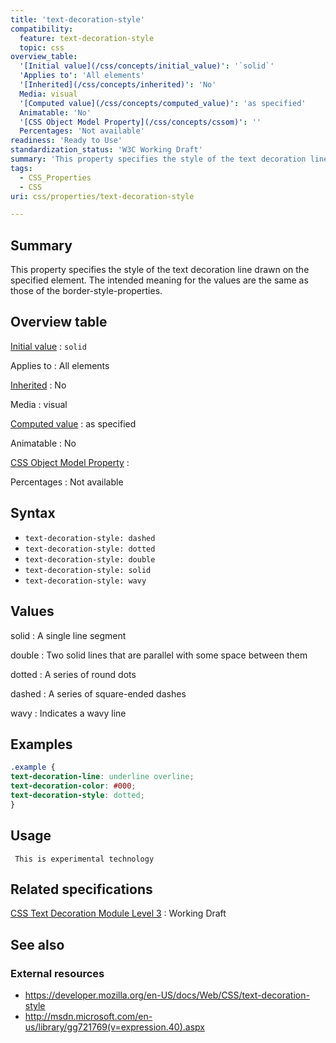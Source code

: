 ```yaml
---
title: 'text-decoration-style'
compatibility:
  feature: text-decoration-style
  topic: css
overview_table:
  '[Initial value](/css/concepts/initial_value)': '`solid`'
  'Applies to': 'All elements'
  '[Inherited](/css/concepts/inherited)': 'No'
  Media: visual
  '[Computed value](/css/concepts/computed_value)': 'as specified'
  Animatable: 'No'
  '[CSS Object Model Property](/css/concepts/cssom)': ''
  Percentages: 'Not available'
readiness: 'Ready to Use'
standardization_status: 'W3C Working Draft'
summary: 'This property specifies the style of the text decoration line drawn on the specified element. The intended meaning for the values are the same as those of the border-style-properties.'
tags:
  - CSS_Properties
  - CSS
uri: css/properties/text-decoration-style

---
```

## Summary

This property specifies the style of the text decoration line drawn on the specified element. The intended meaning for the values are the same as those of the border-style-properties.

## Overview table

[Initial value](/css/concepts/initial_value)
:   `solid`

Applies to
:   All elements

[Inherited](/css/concepts/inherited)
:   No

Media
:   visual

[Computed value](/css/concepts/computed_value)
:   as specified

Animatable
:   No

[CSS Object Model Property](/css/concepts/cssom)
:

Percentages
:   Not available

## Syntax

-   `text-decoration-style: dashed`
-   `text-decoration-style: dotted`
-   `text-decoration-style: double`
-   `text-decoration-style: solid`
-   `text-decoration-style: wavy`

## Values

solid
:   A single line segment

double
:   Two solid lines that are parallel with some space between them

dotted
:   A series of round dots

dashed
:   A series of square-ended dashes

wavy
:   Indicates a wavy line

## Examples

``` css
.example {
text-decoration-line: underline overline;
text-decoration-color: #000;
text-decoration-style: dotted;
}
```

## Usage

     This is experimental technology

## Related specifications

[CSS Text Decoration Module Level 3](http://www.w3.org/TR/css-text-decor-3/)
:   Working Draft

## See also

### External resources

-   <https://developer.mozilla.org/en-US/docs/Web/CSS/text-decoration-style>
-   <http://msdn.microsoft.com/en-us/library/gg721769(v=expression.40).aspx>
